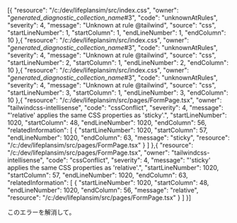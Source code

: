 [{
	"resource": "/c:/dev/lifeplansim/src/index.css",
	"owner": "_generated_diagnostic_collection_name_#3",
	"code": "unknownAtRules",
	"severity": 4,
	"message": "Unknown at rule @tailwind",
	"source": "css",
	"startLineNumber": 1,
	"startColumn": 1,
	"endLineNumber": 1,
	"endColumn": 10
},{
	"resource": "/c:/dev/lifeplansim/src/index.css",
	"owner": "_generated_diagnostic_collection_name_#3",
	"code": "unknownAtRules",
	"severity": 4,
	"message": "Unknown at rule @tailwind",
	"source": "css",
	"startLineNumber": 2,
	"startColumn": 1,
	"endLineNumber": 2,
	"endColumn": 10
},{
	"resource": "/c:/dev/lifeplansim/src/index.css",
	"owner": "_generated_diagnostic_collection_name_#3",
	"code": "unknownAtRules",
	"severity": 4,
	"message": "Unknown at rule @tailwind",
	"source": "css",
	"startLineNumber": 3,
	"startColumn": 1,
	"endLineNumber": 3,
	"endColumn": 10
},{
	"resource": "/c:/dev/lifeplansim/src/pages/FormPage.tsx",
	"owner": "tailwindcss-intellisense",
	"code": "cssConflict",
	"severity": 4,
	"message": "'relative' applies the same CSS properties as 'sticky'.",
	"startLineNumber": 1020,
	"startColumn": 48,
	"endLineNumber": 1020,
	"endColumn": 56,
	"relatedInformation": [
		{
			"startLineNumber": 1020,
			"startColumn": 57,
			"endLineNumber": 1020,
			"endColumn": 63,
			"message": "sticky",
			"resource": "/c:/dev/lifeplansim/src/pages/FormPage.tsx"
		}
	]
},{
	"resource": "/c:/dev/lifeplansim/src/pages/FormPage.tsx",
	"owner": "tailwindcss-intellisense",
	"code": "cssConflict",
	"severity": 4,
	"message": "'sticky' applies the same CSS properties as 'relative'.",
	"startLineNumber": 1020,
	"startColumn": 57,
	"endLineNumber": 1020,
	"endColumn": 63,
	"relatedInformation": [
		{
			"startLineNumber": 1020,
			"startColumn": 48,
			"endLineNumber": 1020,
			"endColumn": 56,
			"message": "relative",
			"resource": "/c:/dev/lifeplansim/src/pages/FormPage.tsx"
		}
	]
}]

このエラーを解消して。